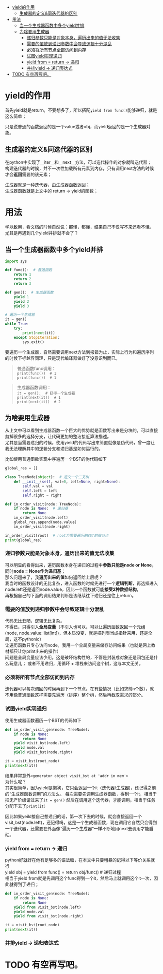 - [yield的作用](#yield的作用)
  - [生成器的定义&同迭代器的区别](#生成器的定义同迭代器的区别)
- [用法](#用法)
  - [当一个生成器函数中多个yield并排](#当一个生成器函数中多个yield并排)
  - [为啥要用生成器](#为啥要用生成器)
    - [递归参数只能是对象本身，遍历出来的值无法收集](#递归参数只能是对象本身遍历出来的值无法收集)
    - [需要的值放到递归参数中会导致逻辑十分混乱](#需要的值放到递归参数中会导致逻辑十分混乱)
    - [必须将所有节点全部访问到内存](#必须将所有节点全部访问到内存)
    - [试图yield实现递归](#试图yield实现递归)
    - [yield from = return -> 递归](#yield-from--return---递归)
    - [并排yield -> 递归表达式](#并排yield---递归表达式)
- [TODO 有空再写吧。](#todo-有空再写吧)


# yield的作用
首先yield就是return，不要想多了，所以搭配`yield from func()`能够递归，就是这么简单；

只是说普通的函数返回的是一个value或者obj，而yield返回的是一个生成器对象。
## 生成器的定义&同迭代器的区别
在python中实现了__iter__和__next__方法，可以迭代操作的对象就叫迭代器；  
构建迭代器的时候，并不一次性加载所有元素到内存，只有调用next方法的时候才会**返回**需要的该元素；


生成器就是一种迭代器，由生成器函数返回；  
生成器函数就是上文中的 return -> yield的函数；  
# 用法
学以致用，看文档的时候自然说：都懂，都懂，结果自己不仅写不来还看不懂。  
尤其是再遇到几个yield并排就不会了？
## 当一个生成器函数中多个yield并排

```python
import sys

def func():  # 普通函数
    return 1
    return 2
    return 3

def gen():  # 生成器函数
    yield 1
    yield 2
    yield 3

# 遍历一个生成器
it = gen()
while True:
    try:
        print(next(it))
    except StopIteration:
        sys.exit()
```
要遍历一个生成器，自然需要调用next方法到报错为止，实际上行为和遍历序列的时候下标越界同理，只是现代编译器做好了没意识到而已。  
>普通函数func调用：  
>`print(func())  # 1`  
>`print(func())  # 1`

  

>生成器函数调用：  
>`it = gen();  # 获得一个生成器`  
>`print(next(it))  # 1`  
>`print(next(it))  # 2`  
## 为啥要用生成器
从上文中可以看到生成器函数一个巨大的优势就是函数写出来是分块的，可以直接剪掉很多的选择分支，让代码更加的整洁接近算法描述。  
尤其是当需要递归的时候，使用yield的代码写出来简直就像是伪代码，曾一度让我无法理解其中的逻辑分支和递归基是如何运行的。

比如使用普通函数实现中序遍历一个BST的伪代码如下
```python
global_res = []

class TreeNode(object):  # 定义一个二叉树
    def __init__(self, val=0, left=None, right=None):
        self.val = val
        self.left = left
        self.right = right

def in_order_visit(node: TreeNode):
    if node is None:  # 递归基
        return None
    in_order_visit(node.left)
    global_res.append(node.value)
    in_order_visit(node.right)

in_order_visit(root)  # root为需要遍历的BST的根节点
print(global_res)
```
### 递归参数只能是对象本身，遍历出来的值无法收集
可以明显的看得出来，遍历函数本身在递归的过程中**参数只能是node or None**，同时**node = None作为递归基**；  
那么问题来了，我**遍历出来的值**如何返回给上层呢？  
我当时的函数设计的无比复杂，进入函数的时候先进行一个**逻辑判断**，再选择进入node.left还是返回node.value，因此一个函数就可能**接受2种数据结构**，  
再根据自己的下面的调用结果判断是该继续往下递归还是往上return。
### 需要的值放到递归参数中会导致逻辑十分混乱
代码无比丑陋，逻辑无比复杂。  
不得已，只得引入**全局变量**（不引入也可以，可以让遍历函数返回一个元组(node, node.value: list[int])，但本质没变，就是把列表当成指针来用，还是全局，这不pythonic）  
让遍历函数只专心访问node，我用一个全局变量来储存访问结果（也就是网上教材都只让你print出来的操作）  
问题是全局变量应该少用，这是破坏结构性的，不管是封装成对象还是闭包还是什么玩意儿；
或者不用递归，用循环 + 堆栈来访问这个树，这与本文无关。

### 必须将所有节点全部访问到内存
迭代器可以每次调回的时候再到下一个节点，在有些情况（比如求前n个数），就不用像普通函数这样需要先遍历（排序）整个树，然后再截取需求的部分。

### 试图yield实现递归
使用生成器函数遍历一个BST的代码如下
```python
def in_order_visit_gen(node: TreeNode):
    if node is None:
        return None
    yield visit_bst(node.left)
    yield node.val
    yield visit_bst(node.right)

it = visit_bst(root_node)
print(next(it))
```
结果非常意外`<generator object visit_bst at 'addr in mem'>`  
为什么呢？  
其实很简单，因为yield是懒狗，它只会返回一个it（迭代器/生成器)，还记得之前的“生成器函数调用”的方法么。
每次需要先调用生成器函数，得到一个it，相当于把无产阶级请过来了`it = gen()`
然后在调用这个迭代器，才能调用，相当于任务分配下去了`print(it)`


因此如果yeild接自己想递归的话，第一次下去的时候，就会直接返回一个visit_bst(node.left)，还记得吗，这是一个生成器函数，现在调用它自然只会得到一个迭代器，还需要在外面像“遍历一个生成器”一样不断地用next去调用才能启动。

### yield from = return -> 递归
python好就好在他有足够多的语法糖，在本文中只要粗暴的记得以下等价关系就行  
yield obj = yield from func() = return obj/func()  # 递归过程  
相当于yield from就是先调用这个func得到一个it，然后马上就调用这个it一次，因此就得到了递归；
```python
def in_order_visit_gen(node: TreeNode):
    if node is None:
        return None
    yield from visit_bst(node.left)
    yield node.val
    yield from visit_bst(node.right)

it = visit_bst(root_node)
print(next(it))
```

### 并排yield -> 递归表达式

# TODO 有空再写吧。